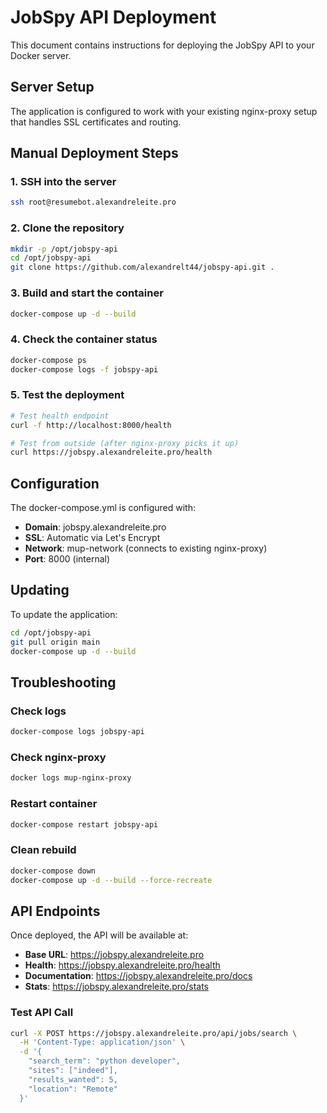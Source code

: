 # JobSpy API Deployment

This document contains instructions for deploying the JobSpy API to your Docker server.

## Server Setup

The application is configured to work with your existing nginx-proxy setup that handles SSL certificates and routing.

## Manual Deployment Steps

### 1. SSH into the server
```bash
ssh root@resumebot.alexandreleite.pro
```

### 2. Clone the repository
```bash
mkdir -p /opt/jobspy-api
cd /opt/jobspy-api
git clone https://github.com/alexandrelt44/jobspy-api.git .
```

### 3. Build and start the container
```bash
docker-compose up -d --build
```

### 4. Check the container status
```bash
docker-compose ps
docker-compose logs -f jobspy-api
```

### 5. Test the deployment
```bash
# Test health endpoint
curl -f http://localhost:8000/health

# Test from outside (after nginx-proxy picks it up)
curl https://jobspy.alexandreleite.pro/health
```

## Configuration

The docker-compose.yml is configured with:
- **Domain**: jobspy.alexandreleite.pro
- **SSL**: Automatic via Let's Encrypt
- **Network**: mup-network (connects to existing nginx-proxy)
- **Port**: 8000 (internal)

## Updating

To update the application:

```bash
cd /opt/jobspy-api
git pull origin main
docker-compose up -d --build
```

## Troubleshooting

### Check logs
```bash
docker-compose logs jobspy-api
```

### Check nginx-proxy
```bash
docker logs mup-nginx-proxy
```

### Restart container
```bash
docker-compose restart jobspy-api
```

### Clean rebuild
```bash
docker-compose down
docker-compose up -d --build --force-recreate
```

## API Endpoints

Once deployed, the API will be available at:

- **Base URL**: https://jobspy.alexandreleite.pro
- **Health**: https://jobspy.alexandreleite.pro/health  
- **Documentation**: https://jobspy.alexandreleite.pro/docs
- **Stats**: https://jobspy.alexandreleite.pro/stats

### Test API Call
```bash
curl -X POST https://jobspy.alexandreleite.pro/api/jobs/search \
  -H 'Content-Type: application/json' \
  -d '{
    "search_term": "python developer", 
    "sites": ["indeed"], 
    "results_wanted": 5,
    "location": "Remote"
  }'
```